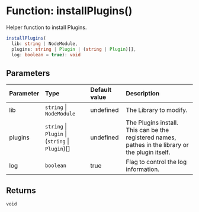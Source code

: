 # Function: installPlugins()

Helper function to install Plugins.

```ts
installPlugins(
  lib: string | NodeModule,
  plugins: string | Plugin | (string | Plugin)[],
  log: boolean = true): void
```

## Parameters

| Parameter | Type                                             | Default value | Description                                                                                        |
| :-------- | :----------------------------------------------- | :------------ | :------------------------------------------------------------------------------------------------- |
| lib       | `string` \| `NodeModule`                         | undefined     | The Library to modify.                                                                             |
| plugins   | `string` \| `Plugin` \| (`string` \| `Plugin`)[] | undefined     | The Plugins install. This can be the registered names, pathes in the library or the plugin itself. |
| log       | `boolean`                                        | true          | Flag to control the log information.                                                               |

## Returns

`void`
